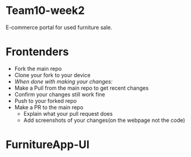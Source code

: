 # Team10-week2
E-commerce  portal for used furniture sale.

# Frontenders
- Fork the main repo
- Clone your fork to your device
- *When done with making your changes:*
- Make a Pull from the main repo to get recent changes
- Confirm your changes still work fine
- Push to your forked repo
- Make a PR to the main repo
  - Explain what your pull request does
  - Add screenshots of your changes(on the webpage not the code)
# FurnitureApp-UI
